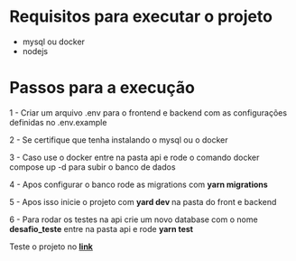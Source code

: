 <h1>Requisitos para executar o projeto</h1>

<ul>
  <li> mysql ou docker </h1>
  <li> nodejs</h1>
</ul>

<h1>Passos para a execução</h1>

<p>1 - Criar um arquivo .env para o frontend e backend com as configurações definidas no .env.example</p>
<p>2 - Se certifique que tenha instalando o mysql ou o docker</p>
<p>3 - Caso use o docker entre na pasta api e rode o comando docker compose up -d para subir o banco de dados</p>
<p>4 - Apos configurar o banco rode as migrations com <strong> yarn migrations</strong></p>
<p>5 - Apos isso inicie o projeto com <strong> yard dev </strong> na pasta do front e backend</p>
<p>6 - Para rodar os testes na api crie um novo database com o nome <strong>desafio_teste</strong> entre na pasta api e rode <strong>yarn test</strong></p>

<p>Teste o projeto no <strong> <a href="https://desafio-front-sable.vercel.app/login">link</a></strong> </p>
